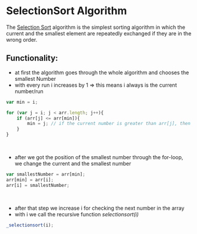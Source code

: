 # SelectionSort Algorithm

The [Selection Sort](https://www.w3schools.in/data-structures-tutorial/sorting-techniques/selection-sort-algorithm/) algorithm is the simplest sorting algorithm in which the current and the smallest element are repeatedly exchanged if they are in the wrong order.
<br>

## Functionality:

* at first the algorithm goes through the whole algorithm and chooses the smallest Number
* with every run i increases by 1 => this means i always is the current number/run

```javascript
var min = i;

for (var j = i; j < arr.length; j++){
	if (arr[j] <= arr[min]){
		min = j; // if the current number is greater than arr[j], then min will be changed to i
	}
}
```
<br>

* after we got the position of the smallest number through the for-loop, we change the current and the smallest number

```javascript
var smallestNumber = arr[min];
arr[min] = arr[i];
arr[i] = smallestNumber;
```
<br>

* after that step we increase i for checking the next number in the array
* with i we call the recursive function _selectionsort(i)_

```javascript
_selectionsort(i);
```
